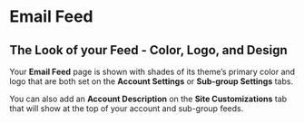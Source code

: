 # Email Feed

## The Look of your Feed - Color, Logo, and Design
<span id="gv-4feed-3feedtheme"/></span>

Your **Email Feed** page is shown with shades of its theme’s primary
color and logo that are both set on the **Account Settings** or
**Sub-group Settings** tabs.  

You can also add an **Account Description** on the **Site
Customizations** tab that will show at the top of your account
and sub-group feeds.
